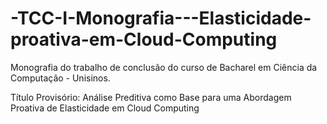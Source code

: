 -TCC-I-Monografia---Elasticidade-proativa-em-Cloud-Computing
============================================================

Monografia do trabalho de conclusão do curso de Bacharel em Ciência da Computação - Unisinos.

Título Provisório: Análise Preditiva como Base para uma Abordagem Proativa de Elasticidade em Cloud Computing
